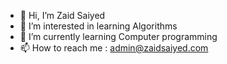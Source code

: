 - 👋 Hi, I’m Zaid Saiyed
- 👀 I’m interested in learning Algorithms
- 🌱 I’m currently learning Computer programming
- 📫 How to reach me : admin@zaidsaiyed.com
